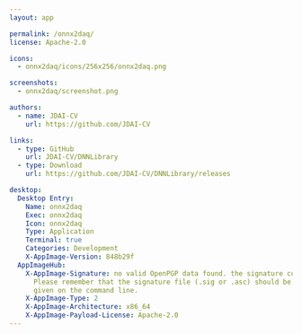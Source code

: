 ```yaml
---
layout: app

permalink: /onnx2daq/
license: Apache-2.0

icons:
  - onnx2daq/icons/256x256/onnx2daq.png

screenshots:
  - onnx2daq/screenshot.png

authors:
  - name: JDAI-CV
    url: https://github.com/JDAI-CV

links:
  - type: GitHub
    url: JDAI-CV/DNNLibrary
  - type: Download
    url: https://github.com/JDAI-CV/DNNLibrary/releases

desktop:
  Desktop Entry:
    Name: onnx2daq
    Exec: onnx2daq
    Icon: onnx2daq
    Type: Application
    Terminal: true
    Categories: Development
    X-AppImage-Version: 848b29f
  AppImageHub:
    X-AppImage-Signature: no valid OpenPGP data found. the signature could not be verified.
      Please remember that the signature file (.sig or .asc) should be the first file
      given on the command line.
    X-AppImage-Type: 2
    X-AppImage-Architecture: x86_64
    X-AppImage-Payload-License: Apache-2.0
---
```

